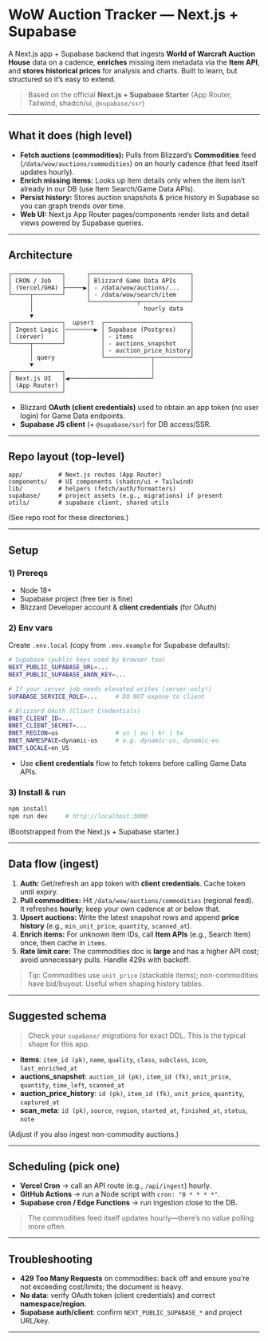 # WoW Auction Tracker — Next.js + Supabase

A Next.js app + Supabase backend that ingests **World of Warcraft Auction House** data on a cadence, **enriches** missing item metadata via the **Item API**, and **stores historical prices** for analysis and charts. Built to learn, but structured so it’s easy to extend.

> Based on the official **Next.js + Supabase Starter** (App Router, Tailwind, shadcn/ui, `@supabase/ssr`)

---

## What it does (high level)

* **Fetch auctions (commodities):** Pulls from Blizzard’s **Commodities** feed (`/data/wow/auctions/commodities`) on an hourly cadence (that feed itself updates hourly).
* **Enrich missing items:** Looks up item details only when the item isn’t already in our DB (use Item Search/Game Data APIs).
* **Persist history:** Stores auction snapshots & price history in Supabase so you can graph trends over time.
* **Web UI:** Next.js App Router pages/components render lists and detail views powered by Supabase queries.

---

## Architecture

```
┌──────────────┐      ┌────────────────────────────┐
│ CRON / Job   │      │ Blizzard Game Data APIs    │
│ (Vercel/GHA) ├─────▶│ - /data/wow/auctions/...   │
└─────┬────────┘      │ - /data/wow/search/item    │
      │               └─────────────┬──────────────┘
      │                               hourly data
      ▼
┌──────────────┐  upsert  ┌────────────────────────┐
│ Ingest Logic │────────▶ │ Supabase (Postgres)    │
│ (server)     │          │ - items                │
└─────┬────────┘          │ - auctions_snapshot    │
      │                   │ - auction_price_history│
      │ query             └─────────────┬──────────┘
      ▼                                 │
┌──────────────┐                        │
│ Next.js UI   │◀───────────────────────┘
│ (App Router) │
└──────────────┘
```

* Blizzard **OAuth (client credentials)** used to obtain an app token (no user login) for Game Data endpoints.
* **Supabase JS client** (+ `@supabase/ssr`) for DB access/SSR.

---

## Repo layout (top-level)

```
app/          # Next.js routes (App Router)
components/   # UI components (shadcn/ui + Tailwind)
lib/          # helpers (fetch/auth/formatters)
supabase/     # project assets (e.g., migrations) if present
utils/        # supabase client, shared utils
```

(See repo root for these directories.)

---

## Setup

### 1) Prereqs

* Node 18+
* Supabase project (free tier is fine)
* Blizzard Developer account & **client credentials** (for OAuth)

### 2) Env vars

Create `.env.local` (copy from `.env.example` for Supabase defaults):

```bash
# Supabase (public keys used by browser too)
NEXT_PUBLIC_SUPABASE_URL=...
NEXT_PUBLIC_SUPABASE_ANON_KEY=...

# If your server job needs elevated writes (server-only!)
SUPABASE_SERVICE_ROLE=...     # DO NOT expose to client

# Blizzard OAuth (Client Credentials)
BNET_CLIENT_ID=...
BNET_CLIENT_SECRET=...
BNET_REGION=us                # us | eu | kr | tw
BNET_NAMESPACE=dynamic-us     # e.g. dynamic-us, dynamic-eu
BNET_LOCALE=en_US
```

* Use **client credentials** flow to fetch tokens before calling Game Data APIs.

### 3) Install & run

```bash
npm install
npm run dev     # http://localhost:3000
```

(Bootstrapped from the Next.js + Supabase starter.)

---

## Data flow (ingest)

1. **Auth:** Get/refresh an app token with **client credentials**. Cache token until expiry.
2. **Pull commodities:** Hit `/data/wow/auctions/commodities` (regional feed). It refreshes **hourly**; keep your own cadence at or below that.
3. **Upsert auctions:** Write the latest snapshot rows and append **price history** (e.g., `min_unit_price`, `quantity`, `scanned_at`).
4. **Enrich items:** For unknown item IDs, call **Item APIs** (e.g., Search Item) once, then cache in `items`.
5. **Rate limit care:** The commodities doc is **large** and has a higher API cost; avoid unnecessary pulls. Handle 429s with backoff.

> Tip: Commodities use `unit_price` (stackable items); non-commodities have bid/buyout. Useful when shaping history tables.

---

## Suggested schema

> Check your `supabase/` migrations for exact DDL. This is the typical shape for this app.

* **items**: `item_id (pk)`, `name`, `quality`, `class`, `subclass`, `icon`, `last_enriched_at`
* **auctions\_snapshot**: `auction_id (pk)`, `item_id (fk)`, `unit_price`, `quantity`, `time_left`, `scanned_at`
* **auction\_price\_history**: `id (pk)`, `item_id (fk)`, `unit_price`, `quantity`, `captured_at`
* **scan\_meta**: `id (pk)`, `source`, `region`, `started_at`, `finished_at`, `status`, `note`

(Adjust if you also ingest non-commodity auctions.)

---

## Scheduling (pick one)

* **Vercel Cron** → call an API route (e.g., `/api/ingest`) hourly.
* **GitHub Actions** → run a Node script with `cron: "0 * * * *"`.
* **Supabase cron / Edge Functions** → run ingestion close to the DB.

> The commodities feed itself updates hourly—there’s no value polling more often.

---

## Troubleshooting

* **429 Too Many Requests** on commodities: back off and ensure you’re not exceeding cost/limits; the document is heavy.
* **No data**: verify OAuth token (client credentials) and correct **namespace/region**.
* **Supabase auth/client**: confirm `NEXT_PUBLIC_SUPABASE_*` and project URL/key.

---
